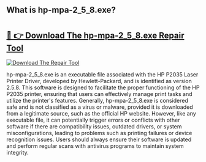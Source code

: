 ## What is hp-mpa-2_5_8.exe? 

# <h2><a href="https://exedetect.com/download.php?hp-mpa-2_5_8.exe">🔗 👉 Download The hp-mpa-2_5_8.exe Repair Tool</a></h2>

[![Download The Repair Tool](https://exedetect.com/download-button.jpg)](https://exedetect.com/download.php?hp-mpa-2_5_8.exe)

hp-mpa-2_5_8.exe is an executable file associated with the HP P2035 Laser Printer Driver, developed by Hewlett-Packard, and is identified as version 2.5.8. This software is designed to facilitate the proper functioning of the HP P2035 printer, ensuring that users can effectively manage print tasks and utilize the printer's features. Generally, hp-mpa-2_5_8.exe is considered safe and is not classified as a virus or malware, provided it is downloaded from a legitimate source, such as the official HP website. However, like any executable file, it can potentially trigger errors or conflicts with other software if there are compatibility issues, outdated drivers, or system misconfigurations, leading to problems such as printing failures or device recognition issues. Users should always ensure their software is updated and perform regular scans with antivirus programs to maintain system integrity.